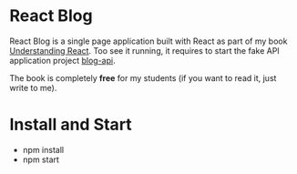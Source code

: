 # React Blog

React Blog is a single page application built with React as part of my book [Understanding React](https://leanpub.com/understandingreact). Too see it running, it requires to start the fake API application project [blog-api](https://github.com/enriquemolinari/blog-api).

The book is completely **free** for my students (if you want to read it, just write to me).

# Install and Start

- npm install
- npm start
